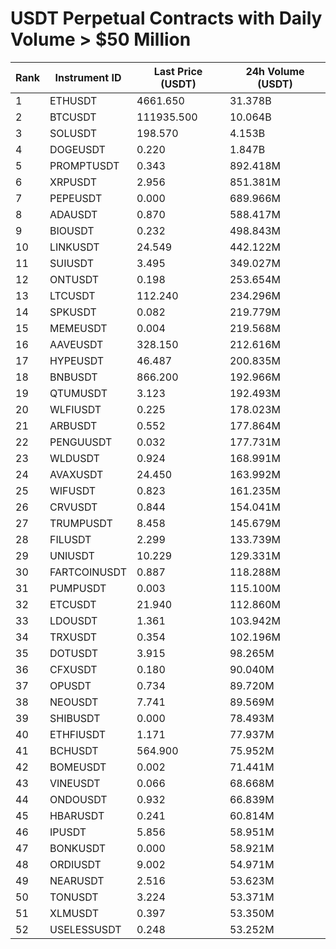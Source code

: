 # USDT Perpetual Contracts with Daily Volume > $50 Million

| Rank | Instrument ID | Last Price (USDT) | 24h Volume (USDT) |
|------|---------------|-------------------|-------------------|
| 1 | ETHUSDT | 4661.650 | 31.378B |
| 2 | BTCUSDT | 111935.500 | 10.064B |
| 3 | SOLUSDT | 198.570 | 4.153B |
| 4 | DOGEUSDT | 0.220 | 1.847B |
| 5 | PROMPTUSDT | 0.343 | 892.418M |
| 6 | XRPUSDT | 2.956 | 851.381M |
| 7 | PEPEUSDT | 0.000 | 689.966M |
| 8 | ADAUSDT | 0.870 | 588.417M |
| 9 | BIOUSDT | 0.232 | 498.843M |
| 10 | LINKUSDT | 24.549 | 442.122M |
| 11 | SUIUSDT | 3.495 | 349.027M |
| 12 | ONTUSDT | 0.198 | 253.654M |
| 13 | LTCUSDT | 112.240 | 234.296M |
| 14 | SPKUSDT | 0.082 | 219.779M |
| 15 | MEMEUSDT | 0.004 | 219.568M |
| 16 | AAVEUSDT | 328.150 | 212.616M |
| 17 | HYPEUSDT | 46.487 | 200.835M |
| 18 | BNBUSDT | 866.200 | 192.966M |
| 19 | QTUMUSDT | 3.123 | 192.493M |
| 20 | WLFIUSDT | 0.225 | 178.023M |
| 21 | ARBUSDT | 0.552 | 177.864M |
| 22 | PENGUUSDT | 0.032 | 177.731M |
| 23 | WLDUSDT | 0.924 | 168.991M |
| 24 | AVAXUSDT | 24.450 | 163.992M |
| 25 | WIFUSDT | 0.823 | 161.235M |
| 26 | CRVUSDT | 0.844 | 154.041M |
| 27 | TRUMPUSDT | 8.458 | 145.679M |
| 28 | FILUSDT | 2.299 | 133.739M |
| 29 | UNIUSDT | 10.229 | 129.331M |
| 30 | FARTCOINUSDT | 0.887 | 118.288M |
| 31 | PUMPUSDT | 0.003 | 115.100M |
| 32 | ETCUSDT | 21.940 | 112.860M |
| 33 | LDOUSDT | 1.361 | 103.942M |
| 34 | TRXUSDT | 0.354 | 102.196M |
| 35 | DOTUSDT | 3.915 | 98.265M |
| 36 | CFXUSDT | 0.180 | 90.040M |
| 37 | OPUSDT | 0.734 | 89.720M |
| 38 | NEOUSDT | 7.741 | 89.569M |
| 39 | SHIBUSDT | 0.000 | 78.493M |
| 40 | ETHFIUSDT | 1.171 | 77.937M |
| 41 | BCHUSDT | 564.900 | 75.952M |
| 42 | BOMEUSDT | 0.002 | 71.441M |
| 43 | VINEUSDT | 0.066 | 68.668M |
| 44 | ONDOUSDT | 0.932 | 66.839M |
| 45 | HBARUSDT | 0.241 | 60.814M |
| 46 | IPUSDT | 5.856 | 58.951M |
| 47 | BONKUSDT | 0.000 | 58.921M |
| 48 | ORDIUSDT | 9.002 | 54.971M |
| 49 | NEARUSDT | 2.516 | 53.623M |
| 50 | TONUSDT | 3.224 | 53.371M |
| 51 | XLMUSDT | 0.397 | 53.350M |
| 52 | USELESSUSDT | 0.248 | 53.252M |
